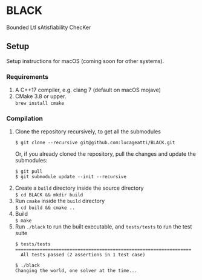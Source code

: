 # BLACK
Bounded Ltl sAtisfiability ChecKer

## Setup

Setup instructions for macOS (coming soon for other systems).

### Requirements
1. A C++17 compiler, e.g. clang 7 (default on macOS mojave)
2. CMake 3.8 or upper.  
  `brew install cmake`

### Compilation
1. Clone the repository recursively, to get all the submodules  
   ```
   $ git clone --recursive git@github.com:lucageatti/BLACK.git
   ```
   Or, if you already cloned the repository, pull the changes and update
   the submodules:
   ```
   $ git pull
   $ git submodule update --init --recursive
   ```
1. Create a `build` directory inside the source directory  
   `$ cd BLACK && mkdir build`
2. Run `cmake` inside the `build` directory  
   `$ cd build && cmake ..`
3. Build  
   `$ make`
4. Run `./black` to run the built executable, and `tests/tests` to run the test
   suite  
   ```
   $ tests/tests
   =================================================================
     All tests passed (2 assertions in 1 test case)

   $ ./black
   Changing the world, one solver at the time...
   ```
